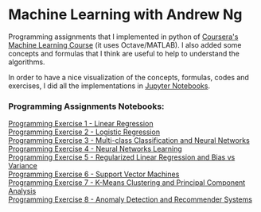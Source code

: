 # Machine Learning with Andrew Ng

Programming assignments that I implemented in python of [Coursera's Machine Learning Course](https://www.coursera.org/learn/machine-learning) (it uses Octave/MATLAB). I also added some concepts and formulas that I think are useful to help to understand the algorithms.

In order to have a nice visualization of the concepts, formulas, codes and exercises, I did all the implementations in [Jupyter Notebooks](https://jupyter.org/).


### Programming Assignments Notebooks:

[Programming Exercise 1 - Linear Regression](https://nbviewer.jupyter.org/github/susilvaalmeida/machine-learning-andrew-ng/blob/master/Programming%20Exercise%201%20-%20Linear%20Regression.ipynb)
<br>
[Programming Exercise 2 - Logistic Regression](https://nbviewer.jupyter.org/github/susilvaalmeida/machine-learning-andrew-ng/blob/master/Programming%20Exercise%202%20-%20Logistic%20Regression.ipynb)
<br>
[Programming Exercise 3 - Multi-class Classification and Neural Networks](https://nbviewer.jupyter.org/github/susilvaalmeida/machine-learning-andrew-ng/blob/master/Programming%20Exercise%203%20-%20Multi-class%20Classification%20and%20Neural%20Networks.ipynb)
<br>
[Programming Exercise 4 - Neural Networks Learning](https://nbviewer.jupyter.org/github/susilvaalmeida/machine-learning-andrew-ng/blob/master/Programming%20Exercise%204%20-%20Neural%20Network%20Learning.ipynb)
<br>
[Programming Exercise 5 - Regularized Linear Regression and Bias vs Variance](https://nbviewer.jupyter.org/github/susilvaalmeida/machine-learning-andrew-ng/blob/master/Programming%20Exercise%205%20-%20Regularized%20Linear%20Regression%20and%20Bias%20vs%20Variance.ipynb)
<br>
[Programming Exercise 6 - Support Vector Machines](https://nbviewer.jupyter.org/github/susilvaalmeida/machine-learning-andrew-ng/blob/master/Programming%20Exercise%206%20-%20Support%20Vector%20Machines.ipynb)
<br>
[Programming Exercise 7 - K-Means Clustering and Principal Component Analysis](https://nbviewer.jupyter.org/github/susilvaalmeida/machine-learning-andrew-ng/blob/master/Programming%20Exercise%207%20-%20K-means%20Clustering%20and%20Principal%20Component%20Analysis.ipynb)
<br>
[Programming Exercise 8 - Anomaly Detection and Recommender Systems](https://nbviewer.jupyter.org/github/susilvaalmeida/machine-learning-andrew-ng/blob/master/Programming%20Exercise%208%20-%20Anomaly%20Detection%20and%20Recommender%20Systems.ipynb)
